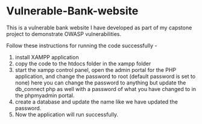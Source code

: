 # Vulnerable-Bank-website
This is a vulnerable bank website I have developed as part of my capstone project to demonstrate OWASP vulnerabilities.


Follow these instructions for running the code successfully -
1. install XAMPP application
2. copy the code to the htdocs folder in the xampp folder
3. start the xampp control panel, open the admin portal for the PHP application, and change the password to root (default password is set to none) here you can change the password to anything but update the db_connect php as well with a password of what you have changed to in the phpmyadmin portal.
4. create a database and update the name like we have updated the password.
5. Now the application will run successfully.
